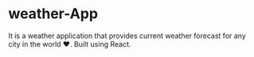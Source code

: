 # weather-App
It is a weather application that provides current weather forecast for any city in the world ❤️. Built using React.
